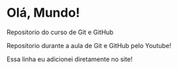 # Olá, Mundo!
 Repositorio do curso de Git e GitHub

Repositorio durante a aula de Git e GitHub pelo Youtube!

Essa linha eu adicionei diretamente no site!
